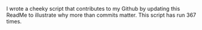 I wrote a cheeky script that contributes to my Github by updating this ReadMe to illustrate why more than commits matter. This script has run 367 times.
